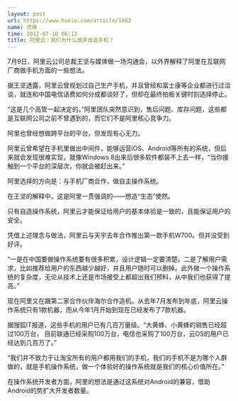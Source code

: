 ```yaml
---
layout: post
url: https://www.huxiu.com/article/1663
name: 虎嗅
time: 2012-07-10 06:13
title: 阿里云：我们为什么放弃自造手机？
---
```

7月9日，阿里云公司总裁王坚与媒体做一场沟通会，以外界解释了阿里在互联网厂商做手机方面的一些想法。

据王坚透露，阿里云曾规划过自己生产手机，并且曾经和富士康等企业都进行过洽谈，就连和中国电信话费如何分成都谈好了，但却在最终拍板关键时刻选择停止。

“这是几个高管一起决定的。”阿里团队突然意识到，售后问题、库存问题，这些都是互联网公司之前不曾遇到的，而它们不是阿里核心竞争力。

阿里也曾经想做跨平台的平台，但发现有心无力。

阿里云曾希望在手机里做出中间件，能够运营iOS、Android等所有的系统，但后来就会发现很难实现，就像Windows 8出来后很多软件都装不上去一样，“当你接触到一个平台的深层次，你就会被赶出来。”

阿里选择的方向是：与手机厂商合作，做自主操作系统。

在王坚的解释中，这是阿里一贯强调的——想造“生态”使然。

只有自造操作系统，阿里云才能保证给用户的基本体验是一致的，且能保证用户的安全。

凭借上述理念与做法，阿里云与天宇去年合作推出第一款手机W700。但并没受到好评。

“一是在中国要做操作系统要有很多积累，设计逻辑一定要清楚。二是了解用户需求，比如推荐给用户的东西越少越好，并且用户随时可以删掉。此外做一个操作系统的复杂度，无论从技术上还是市场接受上都超出我们预料，从中我们也获得了提高。”

现在阿里又在跟第二家合作伙伴海尔合作造机。从去年7月发布到年底，阿里云操作系统只有1款机器，而从今年1月开始到现在已经发布了7款机器。

据搜狐IT报道，这些手机的用户已有几百万量级。“大黄蜂、小黄蜂的销售已经超过100万台， 目前联通已经采购100万台，电信也采购了100万台，云OS的用户已经达到几百万了。”

“我们并不致力于让淘宝所有的用户都用我们的手机，我们的手机不是为哪个人群做的，就是手机操作系统，做一个体验好的操作系统就是我们的核心价值所在。”

在操作系统开发者方面，阿里的想法是通过这系统对Android的兼容，借助Android的势扩大开发者数量。

